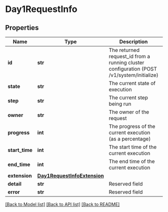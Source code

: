 # Day1RequestInfo

## Properties
Name | Type | Description | Notes
------------ | ------------- | ------------- | -------------
**id** | **str** | The returned request_id from a running cluster configuration (POST /v1/system/initialize) | 
**state** | **str** | The current state of execution | [optional] 
**step** | **str** | The current step being run | [optional] 
**owner** | **str** | The owner of the request | [optional] 
**progress** | **int** | The progress of the current execution (as a percentage) | 
**start_time** | **int** | The start time of the current execution | [optional] 
**end_time** | **int** | The end time of the current execution | [optional] 
**extension** | [**Day1RequestInfoExtension**](Day1RequestInfoExtension.md) |  | [optional] 
**detail** | **str** | Reserved field | [optional] 
**error** | **str** | Reserved field | [optional] 

[[Back to Model list]](../README.md#documentation-for-models) [[Back to API list]](../README.md#documentation-for-api-endpoints) [[Back to README]](../README.md)

